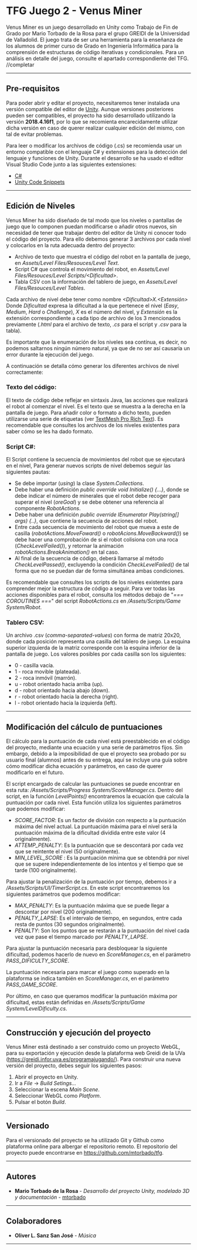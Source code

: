 # TFG Juego 2 - Venus Miner

Venus Miner es un juego desarrollado en Unity como Trabajo de Fin de Grado por Mario Torbado de la Rosa para el grupo GREIDI de la Universidad de Valladolid.
El juego trata de ser una herramienta para la enseñanza de los alumnos de primer curso de Grado en Ingeniería Informática para la comprensión de estructuras
de código iterativas y condicionales. Para un análisis en detalle del juego, consulte el apartado correspondiente del TFG. //completar

--------------------------------------------------------------------------------------------------------------------------------------------------------------

## Pre-requisitos

Para poder abrir y editar el proyecto, necesitaremos tener instalada una versión compatible del editor de [Unity](https://unity3d.com/es/get-unity/download). Aunque versiones posteriores pueden ser compatibles, el proyecto ha sido desarrollado utilizando la versión **2018.4.16f1**, por lo que se recomienta encarecidamente utilizar dicha versión en caso de querer realizar cualquier edición del mismo, con tal de evitar problemas.

Para leer o modificar los archivos de código (.cs) se recomienda usar un entorno compatible con el lenguaje C# y extensiones para la detección del lenguaje y
funciones de Unity. Durante el desarrollo se ha usado el editor Visual Studio Code junto a las siguientes extensiones:

- [C#](https://marketplace.visualstudio.com/items?itemName=ms-dotnettools.csharp)
- [Unity Code Snippets](https://marketplace.visualstudio.com/items?itemName=kleber-swf.unity-code-snippets)

--------------------------------------------------------------------------------------------------------------------------------------------------------------

## Edición de Niveles

Venus Miner ha sido diseñado de tal modo que los niveles o pantallas de juego que lo componen puedan modificarse o añadir otros nuevos, sin necesidad de
tener que trabajar dentro del editor de Unity ni conocer todo el código del proyecto. Para ello debemos generar 3 archivos por cada nivel y colocarlos en
la ruta adecuada dentro del proyecto:

- Archivo de texto que muestra el código del robot en la pantalla de juego, en _Assets/Level Files/Resouces/Level Text_.
- Script C# que controla el movimiento del robot, en _Assets/Level Files/Resouces/Level Scripts/\<Dificultad\>_.
- Tabla CSV con la información del tablero de juego, en _Assets/Level Files/Resouces/Level Tables_.

Cada archivo de nivel debe tener como nombre _\<Dificultad\>X.\<Extensión\>_ Donde _Dificultad_ expresa la dificultad a la que pertenece el nivel
(_Easy_, _Medium_, _Hard_ o _Challenge_), _X_ es el número del nivel, y _Extensión_ es la extensión correspondiente a cada tipo de archivo de los 3
mencionados previamente (_.html_ para el archivo de texto, _.cs_ para el script y _.csv_ para la tabla).

Es importante que la enumeración de los niveles sea contínua, es decir, no podemos saltarnos ningún número natural, ya que de no ser así causaría un error durante la ejecución del juego.


A continuación se detalla cómo generar los diferentes archivos de nivel correctamente:

### Texto del código:
El texto de código debe reflejar en sintaxis Java, las acciones que realizará el robot al comenzar el nivel. Es el texto que se muestra a la derecha en la
pantalla de juego.
Para añadir color o formato a dicho texto, pueden utilizarse una serie de etiquetas (ver [TextMesh Pro Rich Text](http://digitalnativestudios.com/textmeshpro/docs/rich-text/)). Es recomendable que consultes los archivos de los niveles existentes para saber cómo se les ha dado formato.


### Script C#:
El Script contiene la secuencia de movimientos del robot que se ejecutará en el nivel, Para generar nuevos scripts de nivel debemos seguir las siguientes pautas:

- Se debe importar (_using_) la clase _System.Collections_.
- Debe haber una definición _public override void Initialize() {...}_, donde se debe indicar el número de minerales que el robot debe recoger para superar el nivel (_oreGoal_) y se debe obtener una referencia al componente _RobotActions_.
- Debe haber una definición _public override IEnumerator Play(string[] args) {..}_, que contiene la secuencia de acciones del robot.
- Entre cada secuencia de movimiento del robot que mueva a este de casilla (_robotActions.MoveFoward()_ o _robotAcions.MoveBackward()_) se debe hacer una comprobación de si el robot colisiona con una roca (_CheckLevelFailed()_), y retornar la animación _robotActions.BreakAnimation()_ en tal caso.
- Al final de la secuencia de código, deberá llamarse al método _CheckLevelPassed()_, excluyendo la condición _CheckLevelFailed()_ de tal forma que no se puedan dar de forma simultánea ambas condiciones.

Es recomendable que consultes los scripts de los niveles existentes para comprender mejor la estructura de código a seguir. Para ver todas las acciones disponibles para el robot, consulta los métodos debajo de "_=== COROUTINES ===_" del script _RobotActions.cs_ en _/Assets/Scripts/Game System/Robot_.


### Tablero CSV:
Un archivo .csv (_comma-separated-values_) con forma de matriz 20x20, donde cada posición representa una casilla del tablero de juego.
La esquina superior izquierda de la matriz corresponde con la esquina inferior de la pantalla de juego. Los valores posibles por cada casilla son los siguientes:

- 0 - casilla vacía.
- 1 - roca movible (plateada).
- 2 - roca inmóvil (marrón).
- u - robot orientado hacia arriba (up).
- d - robot orientado hacia abajo (down).
- r - robot orientado hacia la derecha (right).
- l - robot orientado hacia la izquierda (left).

--------------------------------------------------------------------------------------------------------------------------------------------------------------

## Modificación del cálculo de puntuaciones

El cálculo para la puntuación de cada nivel está preestablecido en el código del proyecto, mediante una ecuación y una serie de parámetros fijos. Sin embargo, debido a la imposibilidad de que el proyecto sea probado por su usuario final (alumnos) antes de su entrega, aquí se incluye una guía sobre cómo modificar dicha ecuación y parámetros, en caso de querer modificarlo en el futuro.

El script encargado de calcular las puntuaciones se puede encontrar en esta ruta: _/Assets/Scripts/Progress System/ScoreManager.cs_. Dentro del script, en la función _LevelPoints()_ encontraremos la ecuación que calcula la puntuación por cada nivel. Esta función utiliza los siguientes parámetros que podemos modificar:

- _SCORE\_FACTOR_: Es un factor de división con respecto a la puntuación máxima del nivel actual. La puntuación máxima para el nivel será la puntuación máxima de la dificultad dividida entre este valor (4 originalmente).
- _ATTEMP\_PENALTY_: Es la puntuación que se descontará por cada vez que se reintente el nivel (50 originalmente).
- _MIN\_LEVEL\_SCORE_ : Es la puntuación mínima que se obtendrá por nivel que se supere independientemente de los intentos y el tiempo que se tarde (100 originalmente).

Para ajustar la penalización de la puntuación por tiempo, debemos ir a _/Assets/Scripts/UI/TimerScript.cs_. En este script encontraremos los siguientes parámetros que podemos modificar:

- _MAX\_PENALTY_: Es la puntuación máxima que se puede llegar a descontar por nivel (200 originalmente).
- _PENALTY\_LAPSE_: Es el intervalo de tiempo, en segundos, entre cada resta de puntos (30 segundos originalmente).
- _PENALTY_: Son los puntos que se restarán a la puntuación del nivel cada vez que pase el tiempo marcado por _PENALTY\_LAPSE_.

Para ajustar la puntuación necesaria para desbloquear la siguiente dificultad, podemos hacerlo de nuevo en _ScoreManager.cs_, en el parámetro _PASS\_DIFICULTY\_SCORE_.

La puntuación necesaria para marcar el juego como superado en la plataforma se indica también en  _ScoreManager.cs_, en el parámetro _PASS\_GAME\_SCORE_.

Por último, en caso que queramos modificar la puntuación máxima por dificultad, estas están definidas en _/Assets/Scripts/Game System/LevelDificulty.cs_. 

--------------------------------------------------------------------------------------------------------------------------------------------------------------

## Construcción y ejecución del proyecto

Venus Miner está destinado a ser construido como un proyecto WebGL, para su exportación y ejecución desde la plataforma web Greidi de la UVa (https://greidi.infor.uva.es/programajugando/). Para construir una nueva versión del proyecto, debes seguir los siguientes pasos:

1. Abrir el proyecto en Unity.
2. Ir a _File_ -> _Build Setings..._
3. Seleccionar la escena _Main Scene_.
4. Seleccionar WebGL como _Platform_.
5. Pulsar el botón _Build_.

--------------------------------------------------------------------------------------------------------------------------------------------------------------

## Versionado

Para el versionado del proyecto se ha utilizado Git y Github como plataforma online para albergar el repositorio remoto.
El repositorio del proyecto puede encontrarse en https://github.com/mtorbado/tfg.

--------------------------------------------------------------------------------------------------------------------------------------------------------------

## Autores 

* **Mario Torbado de la Rosa** - *Desarrollo del proyecto Unity, modelado 3D y documentación* - [mtorbado](https://github.com/mtorbado)

--------------------------------------------------------------------------------------------------------------------------------------------------------------

## Colaboradores

* **Oliver L. Sanz San José** - *Música*

--------------------------------------------------------------------------------------------------------------------------------------------------------------

